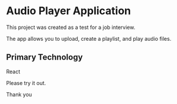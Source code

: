 # Audio Player Application

This project was created as a test for a job interview. 

The app allows you to upload, create a playlist, and play audio files.


## Primary Technology

React

Please try it out.

Thank you

